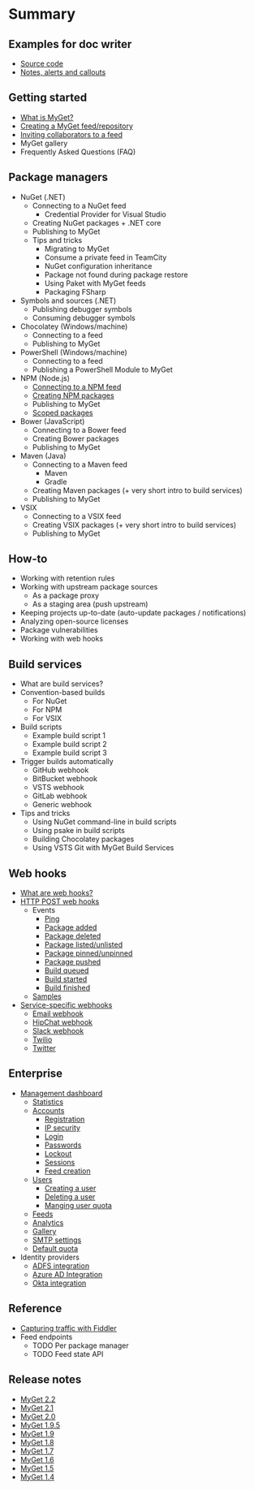 # Summary

## Examples for doc writer
* [Source code](methods.md)
* [Notes, alerts and callouts](notesalertscallouts.md)

## Getting started
* [What is MyGet?](README.md)
* [Creating a MyGet feed\/repository](creating-a-myget-repository.md)
* [Inviting collaborators to a feed](inviting-collaborators-to-a-feed.md)
* MyGet gallery
* Frequently Asked Questions \(FAQ\)

## Package managers
* NuGet \(.NET\)
    * Connecting to a NuGet feed
        * Credential Provider for Visual Studio
    * Creating NuGet packages + .NET core
    * Publishing to MyGet
    * Tips and tricks
        * Migrating to MyGet
        * Consume a private feed in TeamCity
        * NuGet configuration inheritance
        * Package not found during package restore
        * Using Paket with MyGet feeds
        * Packaging FSharp
* Symbols and sources \(.NET\)
    * Publishing debugger symbols
    * Consuming debugger symbols
* Chocolatey \(Windows\/machine\)
    * Connecting to a feed
    * Publishing to MyGet
* PowerShell \(Windows\/machine\)
    * Connecting to a feed
    * Publishing a PowerShell Module to MyGet
* NPM \(Node.js\)
    * [Connecting to a NPM feed](connecting-to-a-npm-feed.md)
    * [Creating NPM packages](creating-npm-packages.md)
    * Publishing to MyGet
    * [Scoped packages](scoped-packages.md)
* Bower \(JavaScript\)
    * Connecting to a Bower feed
    * Creating Bower packages
    * Publishing to MyGet
* Maven \(Java\)
    * Connecting to a Maven feed
        * Maven
        * Gradle
    * Creating Maven packages \(+ very short intro to build services\)
    * Publishing to MyGet
* VSIX
    * Connecting to a VSIX feed
    * Creating VSIX packages \(+ very short intro to build services\)
    * Publishing to MyGet

## How-to
* Working with retention rules
* Working with upstream package sources
    * As a package proxy
    * As a staging area \(push upstream\)
* Keeping projects up-to-date \(auto-update packages \/ notifications\)
* Analyzing open-source licenses
* Package vulnerabilities
* Working with web hooks

## Build services
* What are build services?
* Convention-based builds
    * For NuGet
    * For NPM
    * For VSIX
* Build scripts
    * Example build script 1
    * Example build script 2
    * Example build script 3
* Trigger builds automatically
    * GitHub webhook
    * BitBucket webhook
    * VSTS webhook
    * GitLab webhook
    * Generic webhook
* Tips and tricks
    * Using NuGet command-line in build scripts
    * Using psake in build scripts
    * Building Chocolatey packages
    * Using VSTS Git with MyGet Build Services

## Web hooks
* [What are web hooks?](webhooks/webhooks.md)
* [HTTP POST web hooks](webhooks/webhooks.md#http-post-webhook)
    * Events
        * [Ping](webhooks/webhooks.md#ping)
        * [Package added](webhooks/webhooks.md#package-added)
        * [Package deleted](webhooks/webhooks.md#package-deleted)
        * [Package listed\/unlisted](webhooks/webhooks.md#package-listed-unlisted)
        * [Package pinned\/unpinned](webhooks/webhooks.md#package-pinned-unpinned)
        * [Package pushed](webhooks/webhooks.md#package-pushed)
        * [Build queued](webhooks/webhooks.md#build-queued)
        * [Build started](webhooks/webhooks.md#build-started)
        * [Build finished](webhooks/webhooks.md#build-finished)
    * [Samples](webhooks/samples.md)
* [Service-specific webhooks](webhooks/webhooks.md#service-specific-webhooks)
    * [Email webhook](webhooks/webhooks.md#email-webhook)
    * [HipChat webhook](webhooks/webhooks.md#hipchat-webhook)
    * [Slack webhook](webhooks/webhooks.md#slack-webhook)
    * [Twilio](webhooks/webhooks.md#twilio-webhook)
    * [Twitter](webhooks/webhooks.md#twitter-webhook)

## Enterprise
* [Management dashboard](myget-enterprise/management-dashboard.md)
    * [Statistics](myget-enterprise/management-dashboard.md#statistics)
    * [Accounts](myget-enterprise/management-dashboard.md#accounts)
        * [Registration](myget-enterprise/management-dashboard.md#registration)
        * [IP security](myget-enterprise/management-dashboard.md#ip-security)
        * [Login](myget-enterprise/management-dashboard.md#registration-and-login)
        * [Passwords](myget-enterprise/management-dashboard.md#passwords)
        * [Lockout](myget-enterprise/management-dashboard.md#lockout)
        * [Sessions](myget-enterprise/management-dashboard.md#sessions)
        * [Feed creation](myget-enterprise/management-dashboard.md#feed-creation)
    * [Users](myget-enterprise/management-dashboard.md#users)
        * [Creating a user](myget-enterprise/management-dashboard.md#creating-a-user)
        * [Deleting a user](myget-enterprise/management-dashboard.md#deleting-a-user)
        * [Manging user quota](myget-enterprise/management-dashboard.md#managing-user-quota)
    * [Feeds](myget-enterprise/management-dashboard.md#feeds)
    * [Analytics](myget-enterprise/management-dashboard.md#analytics)
    * [Gallery](myget-enterprise/management-dashboard.md#gallery)
    * [SMTP settings](myget-enterprise/management-dashboard.md#smtp-settings)
    * [Default quota](myget-enterprise/management-dashboard.md#default-quota)
* Identity providers
    * [ADFS integration](myget-enterprise/adfs-integration.md)
    * [Azure AD Integration](myget-enterprise/azure-ad-integration.md)
    * [Okta integration](myget-enterprise/okta-integration.md)

## Reference
* [Capturing traffic with Fiddler](reference/capturing-traffic-with-fiddler.md)
* Feed endpoints
    * TODO Per package manager
    * TODO Feed state API

## Release notes
* [MyGet 2.2](release-notes/myget-2.2.md)
* [MyGet 2.1](release-notes/myget-2.1.md)
* [MyGet 2.0](release-notes/myget-2.0.md)
* [MyGet 1.9.5](release-notes/myget-1.9.5.md)
* [MyGet 1.9](release-notes/myget-1.9.md)
* [MyGet 1.8](release-notes/myget-1.8.md)
* [MyGet 1.7](release-notes/myget-1.7.md)
* [MyGet 1.6](release-notes/myget-1.6.md)
* [MyGet 1.5](release-notes/myget-1.5.md)
* [MyGet 1.4](release-notes/myget-1.4.md)

